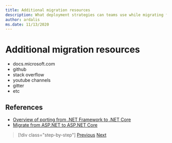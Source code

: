 ```yaml
---
title: Additional migration resources
description: What deployment strategies can teams use while migrating from ASP.NET to .NET Core? Can an incremental migration allow side-by-side deployment of .NET Framework and .NET Core apps, providing a seamless end user experience?
author: ardalis
ms.date: 11/13/2020
---
```


# Additional migration resources

- docs.microsoft.com
- github
- stack overflow
- youtube channels
- gitter
- etc

## References

- [Overview of porting from .NET Framework to .NET Core](https://docs.microsoft.com/dotnet/core/porting/)
- [Migrate from ASP.NET to ASP.NET Core](https://docs.microsoft.com/dotnet/core/porting/)

>[!div class="step-by-step"]
>[Previous](deployment-strategies.md)
>[Next](architectural-differences.md)
